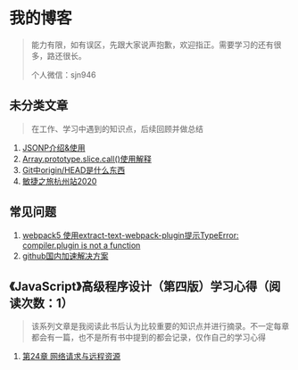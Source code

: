 # 我的博客

> 能力有限，如有误区，先跟大家说声抱歉，欢迎指正。需要学习的还有很多，路还很长。
>
> 个人微信：sjn946

## 未分类文章

> 在工作、学习中遇到的知识点，后续回顾并做总结

1. [JSONP介绍&使用](https://github.com/nemo-shen/Blog/issues/1)
2. [Array.prototype.slice.call()使用解释](https://github.com/nemo-shen/Blog/issues/2)
3. [Git中origin/HEAD是什么东西](https://github.com/nemo-shen/Blog/issues/4)
4. [敏捷之旅杭州站2020](https://github.com/nemo-shen/Blog/issues/5)

## 常见问题

1. [webpack5 使用extract-text-webpack-plugin提示TypeError: compiler.plugin is not a function](https://github.com/nemo-shen/Blog/issues/6)
2. [github国内加速解决方案](https://github.com/nemo-shen/Blog/issues/6)



## 《JavaScript》高级程序设计（第四版）学习心得（阅读次数：1）

> 该系列文章是我阅读此书后认为比较重要的知识点并进行摘录。不一定每章都会有一篇，也不是所有书中提到的都会记录，仅作自己的学习心得

1. [第24章 网络请求与远程资源](https://github.com/nemo-shen/Blog/issues/3)
